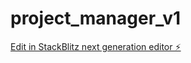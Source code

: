 # project_manager_v1

[Edit in StackBlitz next generation editor ⚡️](https://stackblitz.com/~/github.com/micEngineer/project_manager_v1)
